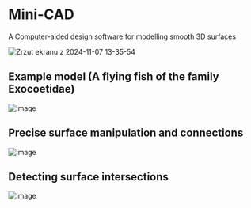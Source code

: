 # Mini-CAD

A Computer-aided design software for modelling smooth 3D surfaces

![Zrzut ekranu z 2024-11-07 13-35-54](https://github.com/user-attachments/assets/dcc3e459-2a1f-448e-967b-541dbafe58b7)

## Example model (A flying fish of the family Exocoetidae)
![image](https://github.com/user-attachments/assets/d3730196-6a3d-40a4-b4bc-d7ef3608a84f)

## Precise surface manipulation and connections
![image](https://github.com/user-attachments/assets/65e7decd-a035-49ec-ad86-6a0f3ed4364d)

## Detecting surface intersections
![image](https://github.com/user-attachments/assets/06a9d6b2-990e-4c51-b3dc-75a27ef80d12)
